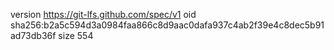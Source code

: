 version https://git-lfs.github.com/spec/v1
oid sha256:b2a5c594d3a0984faa866c8d9aac0dafa937c4ab2f39e4c8dec5b91ad73db36f
size 554

